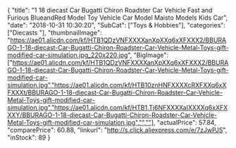 {
	"title": "1 18 diecast Car Bugatti Chiron Roadster Car Vehicle Fast and Furious BlueandRed Model Toy Vehicle Car Model Maisto Models Kids Car",
	"date": "2018-10-31 10:30:20",
	"SubCat": ["Toys & Hobbies"],
	"categories": ["Diecasts "],
	"thumbnailImage": "https://ae01.alicdn.com/kf/HTB1QDzVNFXXXXanXpXXq6xXFXXX2/BBURAGO-1-18-diecast-Car-Bugatti-Chiron-Roadster-Car-Vehicle-Metal-Toys-gift-modified-car-simulation.jpg_220x220.jpg",
	"BigImage": ["https://ae01.alicdn.com/kf/HTB1QDzVNFXXXXanXpXXq6xXFXXX2/BBURAGO-1-18-diecast-Car-Bugatti-Chiron-Roadster-Car-Vehicle-Metal-Toys-gift-modified-car-simulation.jpg","https://ae01.alicdn.com/kf/HTB10znHNFXXXXcRXFXXq6xXFXXXt/BBURAGO-1-18-diecast-Car-Bugatti-Chiron-Roadster-Car-Vehicle-Metal-Toys-gift-modified-car-simulation.jpg","https://ae01.alicdn.com/kf/HTB1.Tj6NFXXXXaIXXXXq6xXFXXXY/BBURAGO-1-18-diecast-Car-Bugatti-Chiron-Roadster-Car-Vehicle-Metal-Toys-gift-modified-car-simulation.jpg","",""],
	"actualPrice": 57.84,
	"comparePrice": 60.88,
	"linkurl": "http://s.click.aliexpress.com/e/7zJwPJS",
	"inStock": 89
}
